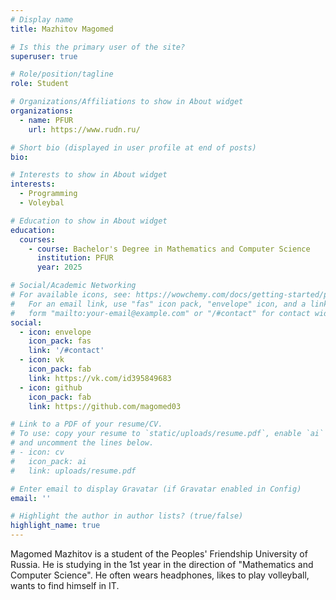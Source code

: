 ```yaml
---
# Display name
title: Mazhitov Magomed

# Is this the primary user of the site?
superuser: true

# Role/position/tagline
role: Student

# Organizations/Affiliations to show in About widget
organizations:
  - name: PFUR
    url: https://www.rudn.ru/

# Short bio (displayed in user profile at end of posts)
bio:

# Interests to show in About widget
interests:
  - Programming
  - Voleybal

# Education to show in About widget
education:
  courses:
    - course: Bachelor's Degree in Mathematics and Computer Science
      institution: PFUR
      year: 2025

# Social/Academic Networking
# For available icons, see: https://wowchemy.com/docs/getting-started/page-builder/#icons
#   For an email link, use "fas" icon pack, "envelope" icon, and a link in the
#   form "mailto:your-email@example.com" or "/#contact" for contact widget.
social:
  - icon: envelope
    icon_pack: fas
    link: '/#contact'
  - icon: vk
    icon_pack: fab
    link: https://vk.com/id395849683
  - icon: github
    icon_pack: fab
    link: https://github.com/magomed03

# Link to a PDF of your resume/CV.
# To use: copy your resume to `static/uploads/resume.pdf`, enable `ai` icons in `params.toml`,
# and uncomment the lines below.
# - icon: cv
#   icon_pack: ai
#   link: uploads/resume.pdf

# Enter email to display Gravatar (if Gravatar enabled in Config)
email: ''

# Highlight the author in author lists? (true/false)
highlight_name: true
---
```


Magomed Mazhitov is a student of the Peoples' Friendship University of Russia. He is studying in the 1st year in the direction of "Mathematics and Computer Science". He often wears headphones, likes to play volleyball, wants to find himself in IT.